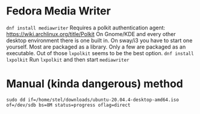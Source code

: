 # Fedora Media Writer
`dnf install mediawriter`
Requires a polkit authentication agent: https://wiki.archlinux.org/title/Polkit
On Gnome/KDE and every other desktop environment there is one built in.
On sway/i3 you have to start one yourself.
Most are packaged as a library. Only a few are packaged as an executable.
Out of those `lxpolkit` seems to be the best option.
`dnf install lxpolkit`
Run `lxpolkit` and then start `mediawriter`

# Manual (kinda dangerous) method
`sudo dd if=/home/stel/downloads/ubuntu-20.04.4-desktop-amd64.iso of=/dev/sdb bs=8M status=progress oflag=direct`
